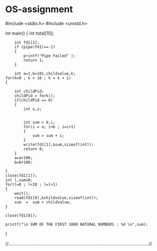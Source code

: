 # OS-assignment

#include <stdio.h>
#include <unistd.h>

int main()
{
		int total[10];

		int fd1[2];
		if (pipe(fd1)==-1)
		{
			printf("Pipe Failed" );
			return 1;
		}

		int a=1,b=101,childvalue,k;
	for(k=0 ; k < 10 ; k = k + 1)		
	{	 

		int childPid;
		childPid = fork();
		if(childPid == 0)
		{
			int x,z;


			int sum = 0,i;
			for(i = a; i<b ; i=i+1)
			{
				sum = sum + i;
			}
			write(fd1[1],&sum,sizeof(int));
			return 0; 
		}
		a=a+100;
		b=b+100;

	}
	close(fd1[1]);
	int l,sum=0; 
	for(l=0 ; l<10 ; l=l+1)
	{
		wait();
		read(fd1[0],&childvalue,sizeof(int));
		sum  =  sum + childvalue;		
	}	

	close(fd1[0]);

	printf("\n SUM OF THE FIRST 1000 NATURAL NUMBERS : %d \n",sum);
}













//..............................................................................................................//






